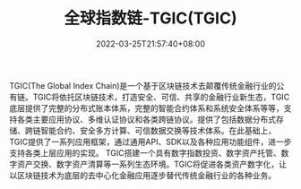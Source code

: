 ﻿---
weight: 
title: "全球指数链-TGIC(TGIC)"
description: "TGIC(The Global Index Chain)是一个基于区块链技术去颠覆传统金融行业的公有链"
date: 2022-03-25T21:57:40+08:00
lastmod: 2022-03-25T16:45:40+08:00
draft: false
authors: ["Metabd"]
featuredImage: "quanqiuzhishulian-tgictgic.webp"
link: ""
tags: ["数字代币","全球指数链-TGIC(TGIC)"]
categories: ["navigation"]
navigation: ["数字代币"]
lightgallery: true
toc: true
pinned: false
recommend: false
recommend1: false
---
TGIC(The Global Index Chain)是一个基于区块链技术去颠覆传统金融行业的公有链。TGIC将依托区块链技术，打造安全、可信、共享的金融行业新生态，TGIC底层提供了完整的分布式账本体系，完整的智能合约体系和系统安全体系等等，支持各类主要应用协议、多维认证协议和各类跨链协议。提供了包括数据分布式存储、跨链智能合约、安全多方计算、可信数据交换等技术体系。在此基础上，TGIC提供了一系列应用框架，通过通用API、SDK以及各种应用功能组件，进一步支持各类上层应用的实现。
TGIC搭建一个具有数字指数投资、数字资产托管、数字资产交换、数字资产清算等一系列生态环境。TGIC将促进各类资产数字化，让以区块链技术为底层的去中心化金融应用逐步替代传统金融行业的各种业务。
